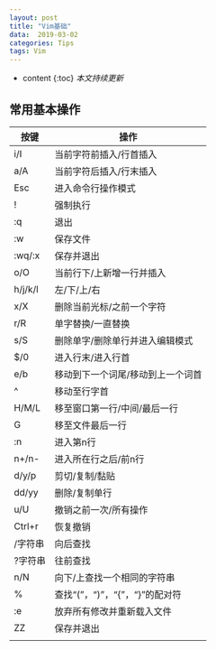 ```yaml
---
layout: post
title: "Vim基础"
data:  2019-03-02
categories: Tips
tags: Vim
---
```


* content
{:toc}
*本文持续更新*

## 常用基本操作

| 按键    | 操作                      |
| ------- | ------------------------- |
| i/I     | 当前字符前插入/行首插入   |
| a/A     | 当前字符后插入/行末插入   |
| Esc     | 进入命令行操作模式        |
| !       | 强制执行                  |
| :q      | 退出                      |
| :w      | 保存文件                  |
| :wq/:x  | 保存并退出   |
| o/O     | 当前行下/上新增一行并插入 |
| h/j/k/l | 左/下/上/右               |
| x/X | 删除当前光标/之前一个字符 |
| r/R | 单字替换/一直替换 |
| s/S | 删除单字/删除单行并进入编辑模式 |
| $/0 | 进入行末/进入行首 |
| e/b | 移动到下一个词尾/移动到上一个词首 |
| ^ | 移动至行字首 |
| H/M/L | 移至窗口第一行/中间/最后一行 |
| G | 移至文件最后一行 |
| :n | 进入第n行 |
| n+/n- | 进入所在行之后/前n行 |
| d/y/p | 剪切/复制/黏贴 |
| dd/yy | 删除/复制单行 |
| u/U | 撤销之前一次/所有操作 |
| Ctrl+r | 恢复撤销 |
| /字符串 | 向后查找 |
| ?字符串 | 往前查找 |
| n/N | 向下/上查找一个相同的字符串 |
| % | 查找“(”，“)”，“{”，“}”的配对符 |
| :e | 放弃所有修改并重新载入文件 |
| ZZ | 保存并退出 |
|  |  |


